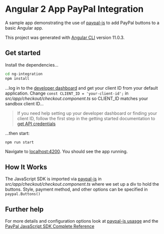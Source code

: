 # Angular 2 App PayPal Integration

A sample app demonstrating the use of [paypal-js](https://github.com/paypal/paypal-js) to add PayPal buttons to a basic Angular app.

This project was generated with [Angular CLI](https://github.com/angular/angular-cli) version 11.0.3.

## Get started

Install the dependencies...

```bash
cd ng-integration
npm install
```

...log in to the [developer dashboard](https://www.paypal.com/signin?returnUri=https%3A%2F%2Fdeveloper.paypal.com%2Fdeveloper%2Fapplications) and get your client ID from your default application. Change `const CLIENT_ID = 'your-client-id';` in _src/app/checkout/checkout.component.ts_ so CLIENT_ID matches your sandbox client ID...

> If you need help setting up your developer dashboard or finding your client ID, follow the first step in the getting started documentation to [get API credentials](https://developer.paypal.com/docs/business/get-started/#get-api-credentials)

...then start:

```bash
npm run start
```
Navigate to [localhost:4200](http://localhost:4200). You should see the app running.

## How It Works

The JavaScript SDK is imported via [paypal-js](https://github.com/paypal/paypal-js) in _src/app/checkout/checkout.component.ts_ where we set up a div to hold the buttons. Style, payment method, and other options can be specified in `paypal.Buttons()`

## Further help

For more details and configuration options look at [paypal-js usasge](https://github.com/paypal/paypal-js#usage) and the [PayPal JavaScript SDK Complete Reference](https://developer.paypal.com/docs/business/javascript-sdk/javascript-sdk-reference/)
